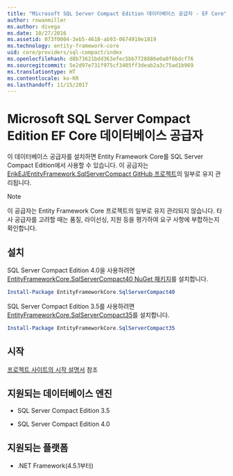 ```yaml
---
title: "Microsoft SQL Server Compact Edition 데이터베이스 공급자 - EF Core"
author: rowanmiller
ms.author: divega
ms.date: 10/27/2016
ms.assetid: 073f0004-3eb5-4618-ab93-0674910e1819
ms.technology: entity-framework-core
uid: core/providers/sql-compact/index
ms.openlocfilehash: d8b73621bdd363efec5bb7728886e0a0f6bdcf76
ms.sourcegitcommit: 5e2d97e731f975cf3405ff3deab2a3c75ad1b969
ms.translationtype: HT
ms.contentlocale: ko-KR
ms.lasthandoff: 11/15/2017
---
```

# <a name="microsoft-sql-server-compact-edition-ef-core-database-provider"></a>Microsoft SQL Server Compact Edition EF Core 데이터베이스 공급자 

이 데이터베이스 공급자를 설치하면 Entity Framework Core를 SQL Server Compact Edition에서 사용할 수 있습니다. 이 공급자는[ErikEJ/EntityFramework.SqlServerCompact GitHub 프로젝트](https://github.com/ErikEJ/EntityFramework.SqlServerCompact)의 일부로 유지 관리됩니다.

> [!NOTE]  
> 이 공급자는 Entity Framework Core 프로젝트의 일부로 유지 관리되지 않습니다. 타사 공급자를 고려할 때는 품질, 라이선싱, 지원 등을 평가하여 요구 사항에 부합하는지 확인합니다.

## <a name="install"></a>설치

SQL Server Compact Edition 4.0을 사용하려면 [EntityFrameworkCore.SqlServerCompact40 NuGet 패키지](https://www.nuget.org/packages/EntityFrameworkCore.SqlServerCompact40)를 설치합니다.

``` powershell
Install-Package EntityFrameworkCore.SqlServerCompact40
```

SQL Server Compact Edition 3.5를 사용하려면 [EntityFrameworkCore.SqlServerCompact35](https://www.nuget.org/packages/EntityFrameworkCore.SqlServerCompact35)를 설치합니다.

``` powershell
Install-Package EntityFrameworkCore.SqlServerCompact35
```

## <a name="get-started"></a>시작

[프로젝트 사이트의 시작 설명서](https://github.com/ErikEJ/EntityFramework.SqlServerCompact/wiki/Using-EF-Core-with-SQL-Server-Compact-in-Traditional-.NET-Applications) 참조

## <a name="supported-database-engines"></a>지원되는 데이터베이스 엔진

* SQL Server Compact Edition 3.5

* SQL Server Compact Edition 4.0

## <a name="supported-platforms"></a>지원되는 플랫폼

* .NET Framework(4.5.1부터)
